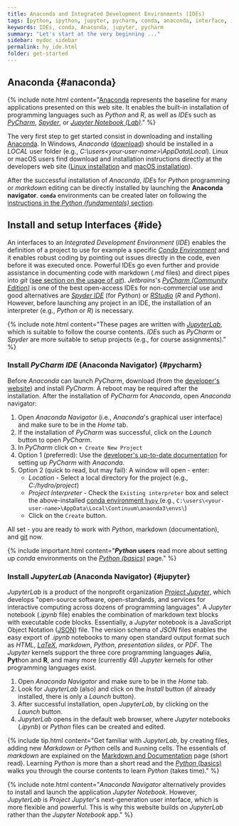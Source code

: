 ```yaml
---
title: Anaconda and Integrated Development Environments (IDEs)
tags: [python, ipython, jupyter, pycharm, conda, anaconda, interface, install, markdown]
keywords: IDEs, conda, Anaconda, jupyter, pycharm
summary: "Let's start at the very beginning ..."
sidebar: mydoc_sidebar
permalink: hy_ide.html
folder: get-started
---
```


## Anaconda {#anaconda}

{% include note.html content="[Anaconda](https://www.anaconda.com/distribution/) represents the baseline for many applications presented on this web site. It enables the built-in installation of programming languages such as *Python* and *R*, as well as *IDE*s such as [*PyCharm*](https://www.jetbrains.com/pycharm/), [*Spyder*](https://www.spyder-ide.org/), or [*Jupyter Notebook (Lab)*](https://jupyter.org/)." %}

The very first step to get started consist in downloading and installing [Anaconda](https://www.anaconda.com/distribution/). In Windows, *Anaconda* ([download](https://docs.anaconda.com/anaconda/install/windows/)) should be installed in a *LOCAL* user folder (e.g., *C:\users\<your-user-name>\AppData\Local*). Linux or macOS users find download and installation instructions directly at the developers web site ([Linux installation](https://docs.anaconda.com/anaconda/install/linux/) and [macOS installation](https://docs.anaconda.com/anaconda/install/mac-os/)).

After the successful installation of *Anaconda*, *IDE*s for *Python* programming or *markdown* editing can be directly installed by launching the **Anaconda navigator**. **`conda`** environments can be created later on following the [instructions in the *Python (fundamentals)* section](hypy_install.html#conda-env).

## Install and setup Interfaces {#ide}

An interfaces to an *Integrated Development Environment* (*IDE*) enables the definition of a project to use for example a specific [*Conda Environment*](https://docs.conda.io/) and it enables robust coding by pointing out issues directly in the code, even before it was executed once. Powerful IDEs go even further and provide assistance in documenting code with markdown (*.md* files) and direct pipes into *git* ([see section on the usage of *git*](hy_git.html)). *Jetbrains*'s [*PyCharm (Community Edition)*](https://www.jetbrains.com/pycharm/) is one of the best open-access IDEs for non-commercial use and good alternatives are [*Spyder IDE*](https://www.spyder-ide.org/) (for *Python*) or [*RStudio*](https://rstudio.com/) (*R* and *Python*). However, before launching any project in an IDE, the installation of an interpreter (e.g., *Python* or *R*) is necessary.

{% include note.html content="These pages are written with [*JupyterLab*](https://jupyter.org/), which is suitable to follow the course contents. *IDE*s such as *PyCharm* or *Spyder* are more suitable to setup projects (e.g., for course assignments)." %}


### Install *PyCharm* *IDE* (Anaconda Navigator) {#pycharm}
Before *Anaconda* can launch *PyCharm*, download (from the [developer's website](https://www.jetbrains.com/pycharm/promo/anaconda/)) and install *PyCharm*. A reboot may be required after the installation.
After the installation of *PyCharm* for *Anaconda*, open *Anaconda* navigator:

1. Open *Anaconda Navigator* (i.e., *Anaconda*'s graphical user interface) and make sure to be in the *Home* tab.
1. If the installation of *PyCharm* was successful, click on the *Launch* button to open *PyCharm*.
1. In *PyCharm* click on `+ Create New Project`
1. Option 1 (preferred): Use the [developer's up-to-date documentation](https://docs.anaconda.com/anaconda/user-guide/tasks/pycharm/) for setting up *PyCharm* with *Anaconda*.
1. Option 2 (quick to read, but may fail): A window will open - enter:
    - *Location* - Select a local directory for the project (e.g., *C:/hydro/project*)
    - *Project Interpreter* - Check the `Existing interpreter` box and select the above-installed [conda environment   `hypy`  ](hypy_install.html#conda-env) (e.g., `C:\users\<your-user-name>\AppData\Local\Continuum\anaonda3\envs\`)
    - Click on the `Create` button.

All set - you are ready to work with *Python*, markdown (documentation), and [git](hy_git.html) now.

{% include important.html content="***Python* users** read more about setting up *conda* environments on the [*Python (basics)*](hypy_install.html#ide-setup) page." %}

### Install *JupyterLab* (Anaconda Navigator) {#jupyter}

*JupyterLab* is a product of the nonprofit organization [*Project Jupyter*](https://jupyter.org/), which develops "open-source software, open-standards, and services for interactive computing across dozens of programming languages". A *Jupyter* notebook (*.ipynb* file) enables the combination of markdown text blocks with executable code blocks. Essentially, a *Jupyter* notebook is a JavaScript Object Notation ([JSON](https://www.json.org/json-en.html)) file. The version schema of *JSON* files enables the easy export of *.ipynb*  notebooks to many open standard output format such as *HTML*, [*LaTeX*](https://latex-project.org/), *markdown*, *Python*, *presentation slides*, or *PDF*. 
The *Jupyter* kernels support the three core programming languages **Ju**lia, **Pyt**hon and **R**, and many more (currently 49)  *Jupyter* kernels for other programming languages exist. 

1. Open *Anaconda Navigator* and make sure to be in the *Home* tab.
1. Look for *JupyterLab* (also) and click on the *Install* button (if already installed, there is only a *Launch* button).
1. After successful installation, open *JupyterLab*, by clicking on the *Launch* button.
1. *JupyterLab* opens in the default web browser, where *Jupyter* notebooks (*.ipynb*) or *Python* files can be created and edited.

{% include tip.html content="Get familiar with *JupyterLab*, by creating files, adding new *Markdown* or *Python* cells and `Run`ning cells. The essentials of *markdown* are explained on the [Markdown and Documentation](hy_documentation.html#markdown) page (short read). Learning *Python* is more than a short read and the [*Python* (basics)](python.html) walks you through the course contents to learn *Python* (takes time)." %}

{% include note.html content="*Anaconda Navigator* alternatively provides to install and launch the application *Jupyter Notebook*. However, *JupyterLab* is *Project Jupyter*'s next-generation user interface, which is more flexible and powerful. This is why this website builds on *JupyterLab* rather than the *Jupyter Notebook* app." %}




